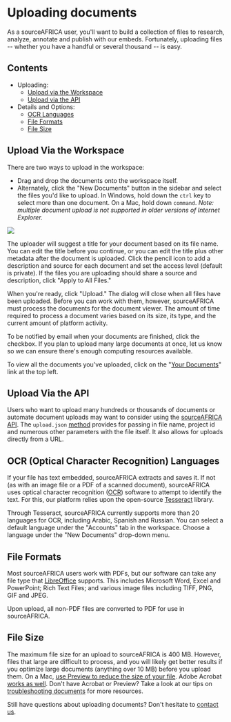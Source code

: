 # Uploading documents

As a sourceAFRICA user, you'll want to build a collection of files to research, analyze, annotate and publish with our embeds. Fortunately, uploading files -- whether you have a handful or several thousand -- is easy.

## Contents

* Uploading:
  * [Upload via the Workspace](#upload-workspace)
  * [Upload via the API](#upload-api)
* Details and Options:
  * [OCR Languages](#ocr-languages)
  * [File Formats](#file-formats)
  * [File Size](#file-size)

<a name="upload-workspace"></a>
## Upload Via the Workspace

There are two ways to upload in the workspace:

* Drag and drop the documents onto the workspace itself.
* Alternately, click the "New Documents" button in the sidebar and select the files you'd like to upload. In Windows, hold down the `ctrl` key to select more than one document. On a Mac, hold down `command`. *Note: multiple document upload is not supported in older versions of Internet Explorer.*

<img src="/images/help/upload_dialog.png" class="full_line" />

The uploader will suggest a title for your document based on its file name. You can edit the title before you continue, or you can edit the title plus other metadata after the document is uploaded. Click the pencil icon to add a description and source for each document and set the access level (default is private). If the files you are uploading should share a source and description, click "Apply to All Files."

When you're ready, click "Upload." The dialog will close when all files have been uploaded. Before you can work with them, however, sourceAFRICA must process the documents for the document viewer. The amount of time required to process a document varies based on its size, its type, and the current amount of platform activity.

To be notified by email when your documents are finished, click the checkbox. If you plan to upload many large documents at once, let us know so we can ensure there's enough computing resources available.

To view all the documents you've uploaded, click on the "[Your Documents][]" link at the top left.

<a name="upload-api"></a>
## Upload Via the API

Users who want to upload many hundreds or thousands of documents or automate document uploads may want to consider using the [sourceAFRICA API][]. The `upload.json` [method][] provides for passing in file name, project id and numerous other parameters with the file itself. It also allows for uploads directly from a URL.

<a name="ocr-languages"></a>
## OCR (Optical Character Recognition) Languages

If your file has text embedded, sourceAFRICA extracts and saves it. If not (as with an image file or a PDF of a scanned document), sourceAFRICA uses optical character recognition ([OCR][]) software to attempt to identify the text. For this, our platform relies upon the open-source [Tesseract][] library.

Through Tesseract, sourceAFRICA currently supports more than 20 languages for OCR, including Arabic, Spanish and Russian. You can select a default language under the "Accounts" tab in the workspace. Choose a language under the "New Documents" drop-down menu.

<a name="file-formats"></a>
## File Formats

Most sourceAFRICA users work with PDFs, but our software can take any file type that [LibreOffice][] supports. This includes Microsoft Word, Excel and PowerPoint; Rich Text Files; and various image files including TIFF, PNG, GIF and JPEG.

Upon upload, all non-PDF files are converted to PDF for use in sourceAFRICA.

<a name="file-size"></a>
## File Size

The maximum file size for an upload to sourceAFRICA is 400 MB. However, files that large are difficult to process, and you will likely get better results if you optimize large documents (anything over 10 MB) before you upload them. On a Mac, [use Preview to reduce the size of your file][]. Adobe Acrobat [works as well][]. Don't have Acrobat or Preview? Take a look at our tips on [troubleshooting documents][] for more resources.


Still have questions about uploading documents? Don't hesitate to [contact us][].

[LibreOffice]: http://www.libreoffice.org/
[use Preview to reduce the size of your file]: http://www.ehow.com/how_4499823_reduce-file-size-pdf-using.html
[works as well]: http://www.ehow.com/how_5874491_decrease-size-pdf.html
[OCR]: http://en.wikipedia.org/wiki/Optical_character_recognition
[Tesseract]: http://code.google.com/p/tesseract-ocr/
[contact us]: javascript:dc.ui.Dialog.contact()
[troubleshooting documents]: /help/troubleshooting
[sourceAFRICA API]: /help/api
[method]: /help/api#upload-documents
[Your Documents]: javascript:Accounts.current().openDocuments()
